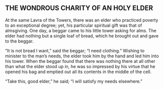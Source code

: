 ## THE WONDROUS CHARITY OF AN HOLY ELDER

At the same Lavra of the Towers, there was an elder who practiced poverty to an exceptional degree; yet, his particular spiritual gift was that of almsgiving. One day, a beggar came to his little tower asking for alms. The elder had nothing but a single loaf of bread, which he brought out and gave to the beggar. 

“It is not bread I want,” said the beggar; “I need clothing.” Wishing to minister to the man’s needs, the elder took him by the hand and led him into his tower. When the beggar found that there was nothing there at all other than what the elder stood up in, he was so impressed by his virtue that he opened his bag and emptied out all its contents in the middle of the cell. 

“Take this, good elder,” he said; “I will satisfy my needs elsewhere.”
